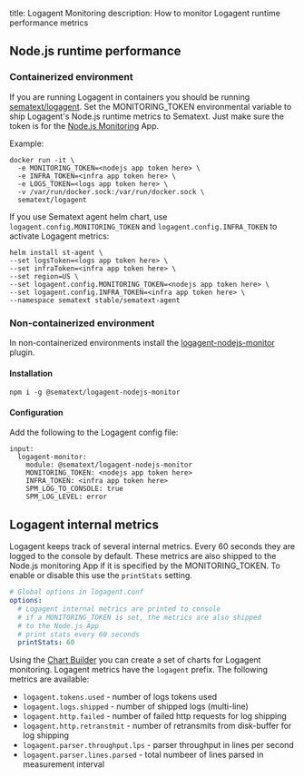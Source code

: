 title: Logagent Monitoring 
description: How to monitor Logagent runtime performance metrics

## Node.js runtime performance

### Containerized environment
If you are running Logagent in containers you should be running [sematext/logagent](./installation-docker/).
Set the MONITORING_TOKEN environmental variable to ship Logagent's Node.js runtime metrics to Sematext.  Just make sure the token is for the [Node.js Monitoring](../integration/node.js/) App.

Example:
```
docker run -it \
  -e MONITORING_TOKEN=<nodejs app token here> \
  -e INFRA_TOKEN=<infra app token here> \
  -e LOGS_TOKEN=<logs app token here> \
  -v /var/run/docker.sock:/var/run/docker.sock \
  sematext/logagent
```

If you use Sematext agent helm chart, use `logagent.config.MONITORING_TOKEN` and `logagent.config.INFRA_TOKEN` to activate Logagent metrics:  

```
helm install st-agent \
--set logsToken=<logs app token here> \
--set infraToken=<infra app token here> \
--set region=US \
--set logagent.config.MONITORING_TOKEN=<nodejs app token here> \
--set logagent.config.INFRA_TOKEN=<infra app token here> \
--namespace sematext stable/sematext-agent 
```


### Non-containerized environment

In non-containerized environments install the [logagent-nodejs-monitor](https://www.npmjs.com/package/@sematext/logagent-nodejs-monitor) plugin.

#### Installation
```npm i -g @sematext/logagent-nodejs-monitor```

#### Configuration
Add the following to the Logagent config file:

```
input:
  logagent-monitor:
    module: @sematext/logagent-nodejs-monitor
    MONITORING_TOKEN: <nodejs app token here>
    INFRA_TOKEN: <infra app token here>
    SPM_LOG_TO_CONSOLE: true
    SPM_LOG_LEVEL: error
```
  
## Logagent internal metrics

Logagent keeps track of several internal metrics. Every 60 seconds they are logged to the console by default.  These metrics are also shipped to the Node.js monitoring App if it is specified by the MONITORING_TOKEN.  To enable or disable this use the `printStats` setting. 

```yaml
# Global options in logagent.conf
options:
  # Logagent internal metrics are printed to console
  # if a MONITORING_TOKEN is set, the metrics are also shipped  
  # to the Node.js App
  # print stats every 60 seconds 
  printStats: 60
```

Using the [Chart Builder](../../dashboards/chart-builder/) you can create a set of charts for Logagent monitoring.  Logagent metrics have the `logagent` prefix. The following metrics are available: 

- `logagent.tokens.used` - number of logs tokens used
- `logagent.logs.shipped` - number of shipped logs (multi-line)
- `logagent.http.failed` - number of failed http requests for log shipping  
- `logagent.http.retranstmit` - number of retransmits from disk-buffer for log shipping  
- `logagent.parser.throughput.lps` - parser throughput in lines per second
- `logagent.parser.lines.parsed` - total numbeer of lines parsed in measurement interval

